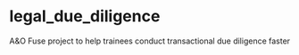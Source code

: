 # legal_due_diligence
A&amp;O Fuse project to help trainees conduct transactional due diligence faster
